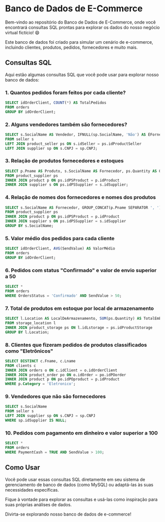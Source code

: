 # Banco de Dados de E-Commerce

Bem-vindo ao repositório do Banco de Dados de E-Commerce, onde você encontrará consultas SQL prontas para explorar os dados do nosso negócio virtual fictício! 😄

Este banco de dados foi criado para simular um cenário de e-commerce, incluindo clientes, produtos, pedidos, fornecedores e muito mais.

## Consultas SQL

Aqui estão algumas consultas SQL que você pode usar para explorar nosso banco de dados:

### 1. Quantos pedidos foram feitos por cada cliente?
```sql
SELECT idOrderClient, COUNT(*) AS TotalPedidos
FROM orders
GROUP BY idOrderClient;
```
### 2. Alguns vendedores também são fornecedores?
```sql
SELECT s.SocialName AS Vendedor, IFNULL(sp.SocialName, 'Não') AS ÉFornecedor
FROM seller s
LEFT JOIN product_seller ps ON s.idSeller = ps.idProductSeller
LEFT JOIN supplier sp ON s.CNPJ = sp.CNPJ;
```
### 3. Relação de produtos fornecedores e estoques
```sql
SELECT p.Pname AS Produto, s.SocialName AS Fornecedor, ps.Quantity AS QuantidadeEmEstoque
FROM product_supplier ps
INNER JOIN product p ON ps.idPSProduct = p.idProduct
INNER JOIN supplier s ON ps.idPSSupplier = s.idSupplier;
```
### 4. Relação de nomes dos fornecedores e nomes dos produtos
```sql
SELECT s.SocialName AS Fornecedor, GROUP_CONCAT(p.Pname SEPARATOR ', ') AS ProdutosFornecidos
FROM product_supplier ps
INNER JOIN product p ON ps.idPSProduct = p.idProduct
INNER JOIN supplier s ON ps.idPSSupplier = s.idSupplier
GROUP BY s.SocialName;
```
### 5. Valor médio dos pedidos para cada cliente
```sql
SELECT idOrderClient, AVG(SendValue) AS ValorMédio
FROM orders
GROUP BY idOrderClient;
```
### 6. Pedidos com status "Confirmado" e valor de envio superior a 50
```sql
SELECT * 
FROM orders
WHERE OrdersStatus = 'Confirmado' AND SendValue > 50;
```
### 7. Total de produtos em estoque por local de armazenamento
```sql
SELECT l.Location AS LocalDeArmazenamento, SUM(ps.Quantity) AS TotalEmEstoque
FROM storage_location l
INNER JOIN product_storage ps ON l.idLstorage = ps.idProductStorage
GROUP BY l.Location;
```
### 8. Clientes que fizeram pedidos de produtos classificados como "Eletrônicos"
```sql
SELECT DISTINCT c.Fname, c.Lname
FROM clients c
INNER JOIN orders o ON c.idClient = o.idOrderClient
INNER JOIN product_order po ON o.idOrder = po.idPOorder
INNER JOIN product p ON po.idPOproduct = p.idProduct
WHERE p.Category = 'Eletronico';
```
### 9. Vendedores que não são fornecedores
```sql
SELECT s.SocialName
FROM seller s
LEFT JOIN supplier sp ON s.CNPJ = sp.CNPJ
WHERE sp.idSupplier IS NULL;
```
### 10. Pedidos com pagamento em dinheiro e valor superior a 100
```sql
SELECT *
FROM orders
WHERE PaymentCash = TRUE AND SendValue > 100;

```
## Como Usar
Você pode usar essas consultas SQL diretamente em seu sistema de gerenciamento de banco de dados (como MySQL) ou adaptá-las às suas necessidades específicas.

Fique à vontade para explorar as consultas e usá-las como inspiração para suas próprias análises de dados.

Divirta-se explorando nosso banco de dados de e-commerce!